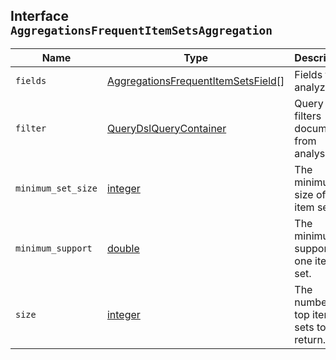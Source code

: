 ## Interface `AggregationsFrequentItemSetsAggregation`

| Name | Type | Description |
| - | - | - |
| `fields` | [AggregationsFrequentItemSetsField](./AggregationsFrequentItemSetsField.md)[] | Fields to analyze. |
| `filter` | [QueryDslQueryContainer](./QueryDslQueryContainer.md) | Query that filters documents from analysis. |
| `minimum_set_size` | [integer](./integer.md) | The minimum size of one item set. |
| `minimum_support` | [double](./double.md) | The minimum support of one item set. |
| `size` | [integer](./integer.md) | The number of top item sets to return. |
